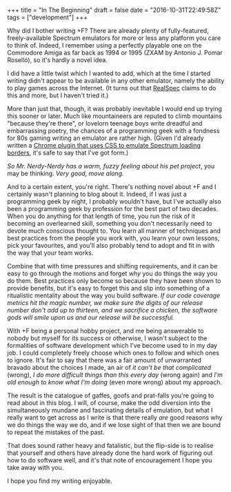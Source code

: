 +++
title = "In The Beginning"
draft = false
date = "2016-10-31T22:49:58Z"
tags = ["development"]
+++

Why did I bother writing +F? There are already plenty of fully-featured, freely-available Spectrum emulators for
more or less any platform you care to think of. Indeed, I remember using a perfectly playable one on the Commodore
Amiga as far back as 1994 or 1995 (ZXAM by Antonio J. Pomar Roselló), so it's hardly a novel idea.

I did have a little twist which I wanted to add, which at the time I started writing didn't appear to be available
in any other emulator, namely the ability to play games across the Internet. (It turns out that [RealSpec](http://zxm.speccy.cz/realspec/)
claims to do this and more, but I haven't tried it.)

More than just that, though, it was probably inevitable I would end up trying this sooner or later. Much like
mountaineers are reputed to climb mountains "because they're there", or lovelorn teenage boys write dreadful and
embarrassing poetry, the chances of a programming geek with a fondness for 80s gaming writing an emulator are
rather high. (Given I'd already written a
[Chrome plugin that uses CSS to emulate Spectrum loading borders](https://chrome.google.com/webstore/detail/speccy-loading-borders/jakeajfeddddpglibndhjhdmlinejihf),
it's safe to say that I've got form.)

*So Mr. Nerdy-Nerdy has a warm, fuzzy feeling about his pet project*, you may be thinking. *Very good, move along.*

And to a certain extent, you're right. There's nothing novel about +F and I certainly wasn't planning to blog about
it. Indeed, if I was just a programming geek by night, I probably wouldn't have, but I've actually also been a programming
geek by profession for the best part of two decades. When you do anything for that length of time, you run the risk of
it becoming an overlearned skill, something you don't necessarily need to devote much conscious thought to.
You learn all manner of techniques and best practices from the people you work with, you learn your own lessons, pick
your favourites, and you'll also probably tend to adopt and fit in with the way that your team works.

Combine that with time pressures and shifting requirements, and it can be easy to go through the motions and forget *why*
you do things the way you do them. Best practices only become so because they have been shown to provide benefits,
but it's easy to forget this and slip into something of a ritualistic mentality about the way you build software. *If our
code coverage metrics hit the magic number, we make sure the digits of our release number don't add up to thirteen, and
we sacrifice a chicken, the software gods will smile upon us and our release will be successful.*

With +F being a personal hobby project, and me being answerable to nobody but myself for its success or otherwise, I
wasn't subject to the formalities of software development which I've become used to in my day job. I could completely
freely choose which ones to follow and which ones to ignore. It's fair to say that there was a fair amount of unwarranted
bravado about the choices I made, an air of *it can't be that complicated* (wrong), *I do more difficult things than
this every day* (wrong again) and *I'm old enough to know what I'm doing* (even more wrong) about my approach.

The result is the catalogue of gaffes, goofs and prat-falls you're going to read about in this blog. I will, of course,
make the odd diversion into the simultaneously mundane and fascinating details of emulation, but what I really want to
get across as I write is that there really *are* good reasons why we do things the way we do, and if we lose sight of that
then we are bound to repeat the mistakes of the past.

That does sound rather heavy and fatalistic, but the flip-side is to realise that yourself and others have already done
the hard work of figuring out how to do software well, and it's that note of encouragement I hope you take away with you.

I hope you find my writing enjoyable.
